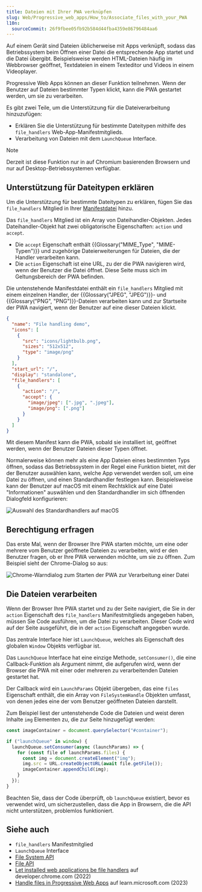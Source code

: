 ```yaml
---
title: Dateien mit Ihrer PWA verknüpfen
slug: Web/Progressive_web_apps/How_to/Associate_files_with_your_PWA
l10n:
  sourceCommit: 26f9fbee05fb92b584d44fba4359e86796484aa6
---
```


Auf einem Gerät sind Dateien üblicherweise mit Apps verknüpft, sodass das Betriebssystem beim Öffnen einer Datei die entsprechende App startet und die Datei übergibt. Beispielsweise werden HTML-Dateien häufig im Webbrowser geöffnet, Textdateien in einem Texteditor und Videos in einem Videoplayer.

Progressive Web Apps können an dieser Funktion teilnehmen. Wenn der Benutzer auf Dateien bestimmter Typen klickt, kann die PWA gestartet werden, um sie zu verarbeiten.

Es gibt zwei Teile, um die Unterstützung für die Dateiverarbeitung hinzuzufügen:

- Erklären Sie die Unterstützung für bestimmte Dateitypen mithilfe des `file_handlers` Web-App-Manifestmitglieds.
- Verarbeitung von Dateien mit dem `LaunchQueue` Interface.

> [!NOTE]
> Derzeit ist diese Funktion nur in auf Chromium basierenden Browsern und nur auf Desktop-Betriebssystemen verfügbar.

## Unterstützung für Dateitypen erklären

Um die Unterstützung für bestimmte Dateitypen zu erklären, fügen Sie das `file_handlers` Mitglied in Ihrer [Manifestdatei](/de/docs/Web/Progressive_web_apps/Manifest) hinzu.

Das `file_handlers` Mitglied ist ein Array von Dateihandler-Objekten. Jedes Dateihandler-Objekt hat zwei obligatorische Eigenschaften: `action` und `accept`.

- Die `accept` Eigenschaft enthält {{Glossary("MIME_Type", "MIME-Typen")}} und zugehörige Dateierweiterungen für Dateien, die der Handler verarbeiten kann.
- Die `action` Eigenschaft ist eine URL, zu der die PWA navigieren wird, wenn der Benutzer die Datei öffnet. Diese Seite muss sich im Geltungsbereich der PWA befinden.

Die untenstehende Manifestdatei enthält ein `file_handlers` Mitglied mit einem einzelnen Handler, der {{Glossary("JPEG", "JPEG")}}- und {{Glossary("PNG", "PNG")}}-Dateien verarbeiten kann und zur Startseite der PWA navigiert, wenn der Benutzer auf eine dieser Dateien klickt.

```json
{
  "name": "File handling demo",
  "icons": [
    {
      "src": "icons/lightbulb.png",
      "sizes": "512x512",
      "type": "image/png"
    }
  ],
  "start_url": "/",
  "display": "standalone",
  "file_handlers": [
    {
      "action": "/",
      "accept": {
        "image/jpeg": [".jpg", ".jpeg"],
        "image/png": [".png"]
      }
    }
  ]
}
```

Mit diesem Manifest kann die PWA, sobald sie installiert ist, geöffnet werden, wenn der Benutzer Dateien dieser Typen öffnet.

Normalerweise können mehr als eine App Dateien eines bestimmten Typs öffnen, sodass das Betriebssystem in der Regel eine Funktion bietet, mit der der Benutzer auswählen kann, welche App verwendet werden soll, um eine Datei zu öffnen, und einen Standardhandler festlegen kann. Beispielsweise kann der Benutzer auf macOS mit einem Rechtsklick auf eine Datei "Informationen" auswählen und den Standardhandler im sich öffnenden Dialogfeld konfigurieren:

![Auswahl des Standardhandlers auf macOS](macos-get-info-dialog.png)

## Berechtigung erfragen

Das erste Mal, wenn der Browser Ihre PWA starten möchte, um eine oder mehrere vom Benutzer geöffnete Dateien zu verarbeiten, wird er den Benutzer fragen, ob er Ihre PWA verwenden möchte, um sie zu öffnen. Zum Beispiel sieht der Chrome-Dialog so aus:

![Chrome-Warndialog zum Starten der PWA zur Verarbeitung einer Datei](macos-chrome-launch-warning.png)

## Die Dateien verarbeiten

Wenn der Browser Ihre PWA startet und zu der Seite navigiert, die Sie in der `action` Eigenschaft des `file_handlers` Manifestmitglieds angegeben haben, müssen Sie Code ausführen, um die Datei zu verarbeiten. Dieser Code wird auf der Seite ausgeführt, die in der `action` Eigenschaft angegeben wurde.

Das zentrale Interface hier ist `LaunchQueue`, welches als Eigenschaft des globalen `Window` Objekts verfügbar ist.

Das `LaunchQueue` Interface hat eine einzige Methode, `setConsumer()`, die eine Callback-Funktion als Argument nimmt, die aufgerufen wird, wenn der Browser die PWA mit einer oder mehreren zu verarbeitenden Dateien gestartet hat.

Der Callback wird ein `LaunchParams` Objekt übergeben, das eine `files` Eigenschaft enthält, die ein Array von `FileSystemHandle` Objekten umfasst, von denen jedes eine der vom Benutzer geöffneten Dateien darstellt.

Zum Beispiel liest der untenstehende Code die Dateien und weist deren Inhalte `img` Elementen zu, die zur Seite hinzugefügt werden:

```js
const imageContainer = document.querySelector("#container");

if ("launchQueue" in window) {
  launchQueue.setConsumer(async (launchParams) => {
    for (const file of launchParams.files) {
      const img = document.createElement("img");
      img.src = URL.createObjectURL(await file.getFile());
      imageContainer.appendChild(img);
    }
  });
}
```

Beachten Sie, dass der Code überprüft, ob `launchQueue` existiert, bevor es verwendet wird, um sicherzustellen, dass die App in Browsern, die die API nicht unterstützen, problemlos funktioniert.

## Siehe auch

- `file_handlers` Manifestmitglied
- `LaunchQueue` Interface
- [File System API](/de/docs/Web/API/File_System_API)
- [File API](/de/docs/Web/API/File_API)
- [Let installed web applications be file handlers](https://developer.chrome.com/docs/capabilities/web-apis/file-handling) auf developer.chrome.com (2022)
- [Handle files in Progressive Web Apps](https://learn.microsoft.com/en-us/microsoft-edge/progressive-web-apps/how-to/handle-files) auf learn.microsoft.com (2023)
